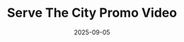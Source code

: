 ---
title: "Serve The City Promo Video"
date: 2025-09-05
description: "Serve The City Dublin - Better Together"
video_url: "https://vimeo.com/16750213?share=copy#t=0"
video_type: "vimeo"
featured: false
---
